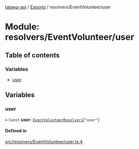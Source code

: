 [talawa-api](../README.md) / [Exports](../modules.md) / resolvers/EventVolunteer/user

# Module: resolvers/EventVolunteer/user

## Table of contents

### Variables

- [user](resolvers_EventVolunteer_user.md#user)

## Variables

### user

• `Const` **user**: [`EventVolunteerResolvers`](types_generatedGraphQLTypes.md#eventvolunteerresolvers)[``"user"``]

#### Defined in

[src/resolvers/EventVolunteer/user.ts:4](https://github.com/PalisadoesFoundation/talawa-api/blob/362768f/src/resolvers/EventVolunteer/user.ts#L4)
